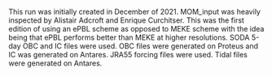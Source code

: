 This run was initially created in December of 2021. MOM_input was heavily inspected by Alistair Adcroft and Enrique Curchitser. This was the first edition of using an ePBL scheme as opposed to MEKE scheme with the idea being that ePBL performs better than MEKE at higher resolutions. SODA 5-day OBC and IC files were used. OBC files were generated on Proteus and IC was generated on Antares. JRA55 forcing files were used. Tidal files were generated on Antares. 
